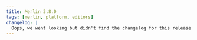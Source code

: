 ```yaml
---
title: Merlin 3.8.0
tags: [merlin, platform, editors]
changelog: |
  Oops, we went looking but didn't find the changelog for this release 🙈
---
```

